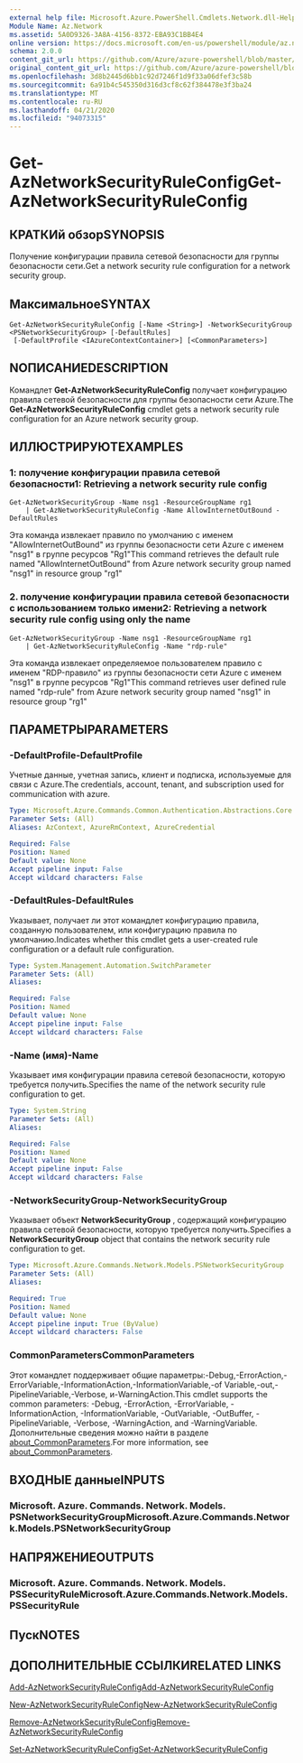 ```yaml
---
external help file: Microsoft.Azure.PowerShell.Cmdlets.Network.dll-Help.xml
Module Name: Az.Network
ms.assetid: 5A0D9326-3A8A-4156-8372-EBA93C1BB4E4
online version: https://docs.microsoft.com/en-us/powershell/module/az.network/get-aznetworksecurityruleconfig
schema: 2.0.0
content_git_url: https://github.com/Azure/azure-powershell/blob/master/src/Network/Network/help/Get-AzNetworkSecurityRuleConfig.md
original_content_git_url: https://github.com/Azure/azure-powershell/blob/master/src/Network/Network/help/Get-AzNetworkSecurityRuleConfig.md
ms.openlocfilehash: 3d8b2445d6bb1c92d7246f1d9f33a06dfef3c58b
ms.sourcegitcommit: 6a91b4c545350d316d3cf8c62f384478e3f3ba24
ms.translationtype: MT
ms.contentlocale: ru-RU
ms.lasthandoff: 04/21/2020
ms.locfileid: "94073315"
---
```

# <span data-ttu-id="db8bb-101">Get-AzNetworkSecurityRuleConfig</span><span class="sxs-lookup"><span data-stu-id="db8bb-101">Get-AzNetworkSecurityRuleConfig</span></span>

## <span data-ttu-id="db8bb-102">КРАТКИй обзор</span><span class="sxs-lookup"><span data-stu-id="db8bb-102">SYNOPSIS</span></span>
<span data-ttu-id="db8bb-103">Получение конфигурации правила сетевой безопасности для группы безопасности сети.</span><span class="sxs-lookup"><span data-stu-id="db8bb-103">Get a network security rule configuration for a network security group.</span></span>

## <span data-ttu-id="db8bb-104">Максимальное</span><span class="sxs-lookup"><span data-stu-id="db8bb-104">SYNTAX</span></span>

```
Get-AzNetworkSecurityRuleConfig [-Name <String>] -NetworkSecurityGroup <PSNetworkSecurityGroup> [-DefaultRules]
 [-DefaultProfile <IAzureContextContainer>] [<CommonParameters>]
```

## <span data-ttu-id="db8bb-105">NОПИСАНИЕ</span><span class="sxs-lookup"><span data-stu-id="db8bb-105">DESCRIPTION</span></span>
<span data-ttu-id="db8bb-106">Командлет **Get-AzNetworkSecurityRuleConfig** получает конфигурацию правила сетевой безопасности для группы безопасности сети Azure.</span><span class="sxs-lookup"><span data-stu-id="db8bb-106">The **Get-AzNetworkSecurityRuleConfig** cmdlet gets a network security rule configuration for an Azure network security group.</span></span>

## <span data-ttu-id="db8bb-107">ИЛЛЮСТРИРУЮТ</span><span class="sxs-lookup"><span data-stu-id="db8bb-107">EXAMPLES</span></span>

### <span data-ttu-id="db8bb-108">1: получение конфигурации правила сетевой безопасности</span><span class="sxs-lookup"><span data-stu-id="db8bb-108">1: Retrieving a network security rule config</span></span>
```
Get-AzNetworkSecurityGroup -Name nsg1 -ResourceGroupName rg1 
    | Get-AzNetworkSecurityRuleConfig -Name AllowInternetOutBound -DefaultRules
```

<span data-ttu-id="db8bb-109">Эта команда извлекает правило по умолчанию с именем "AllowInternetOutBound" из группы безопасности сети Azure с именем "nsg1" в группе ресурсов "Rg1"</span><span class="sxs-lookup"><span data-stu-id="db8bb-109">This command retrieves the default rule named "AllowInternetOutBound" from Azure network security group named "nsg1" in resource group "rg1"</span></span>

### <span data-ttu-id="db8bb-110">2. получение конфигурации правила сетевой безопасности с использованием только имени</span><span class="sxs-lookup"><span data-stu-id="db8bb-110">2: Retrieving a network security rule config using only the name</span></span>
```
Get-AzNetworkSecurityGroup -Name nsg1 -ResourceGroupName rg1 
    | Get-AzNetworkSecurityRuleConfig -Name "rdp-rule"
```

<span data-ttu-id="db8bb-111">Эта команда извлекает определяемое пользователем правило с именем "RDP-правило" из группы безопасности сети Azure с именем "nsg1" в группе ресурсов "Rg1"</span><span class="sxs-lookup"><span data-stu-id="db8bb-111">This command retrieves user defined rule named "rdp-rule" from Azure network security group named "nsg1" in resource group "rg1"</span></span>

## <span data-ttu-id="db8bb-112">ПАРАМЕТРЫ</span><span class="sxs-lookup"><span data-stu-id="db8bb-112">PARAMETERS</span></span>

### <span data-ttu-id="db8bb-113">-DefaultProfile</span><span class="sxs-lookup"><span data-stu-id="db8bb-113">-DefaultProfile</span></span>
<span data-ttu-id="db8bb-114">Учетные данные, учетная запись, клиент и подписка, используемые для связи с Azure.</span><span class="sxs-lookup"><span data-stu-id="db8bb-114">The credentials, account, tenant, and subscription used for communication with azure.</span></span>

```yaml
Type: Microsoft.Azure.Commands.Common.Authentication.Abstractions.Core.IAzureContextContainer
Parameter Sets: (All)
Aliases: AzContext, AzureRmContext, AzureCredential

Required: False
Position: Named
Default value: None
Accept pipeline input: False
Accept wildcard characters: False
```

### <span data-ttu-id="db8bb-115">-DefaultRules</span><span class="sxs-lookup"><span data-stu-id="db8bb-115">-DefaultRules</span></span>
<span data-ttu-id="db8bb-116">Указывает, получает ли этот командлет конфигурацию правила, созданную пользователем, или конфигурацию правила по умолчанию.</span><span class="sxs-lookup"><span data-stu-id="db8bb-116">Indicates whether this cmdlet gets a user-created rule configuration or a default rule configuration.</span></span>

```yaml
Type: System.Management.Automation.SwitchParameter
Parameter Sets: (All)
Aliases:

Required: False
Position: Named
Default value: None
Accept pipeline input: False
Accept wildcard characters: False
```

### <span data-ttu-id="db8bb-117">-Name (имя)</span><span class="sxs-lookup"><span data-stu-id="db8bb-117">-Name</span></span>
<span data-ttu-id="db8bb-118">Указывает имя конфигурации правила сетевой безопасности, которую требуется получить.</span><span class="sxs-lookup"><span data-stu-id="db8bb-118">Specifies the name of the network security rule configuration to get.</span></span>

```yaml
Type: System.String
Parameter Sets: (All)
Aliases:

Required: False
Position: Named
Default value: None
Accept pipeline input: False
Accept wildcard characters: False
```

### <span data-ttu-id="db8bb-119">-NetworkSecurityGroup</span><span class="sxs-lookup"><span data-stu-id="db8bb-119">-NetworkSecurityGroup</span></span>
<span data-ttu-id="db8bb-120">Указывает объект **NetworkSecurityGroup** , содержащий конфигурацию правила сетевой безопасности, которую требуется получить.</span><span class="sxs-lookup"><span data-stu-id="db8bb-120">Specifies a **NetworkSecurityGroup** object that contains the network security rule configuration to get.</span></span>

```yaml
Type: Microsoft.Azure.Commands.Network.Models.PSNetworkSecurityGroup
Parameter Sets: (All)
Aliases:

Required: True
Position: Named
Default value: None
Accept pipeline input: True (ByValue)
Accept wildcard characters: False
```

### <span data-ttu-id="db8bb-121">CommonParameters</span><span class="sxs-lookup"><span data-stu-id="db8bb-121">CommonParameters</span></span>
<span data-ttu-id="db8bb-122">Этот командлет поддерживает общие параметры:-Debug,-ErrorAction,-ErrorVariable,-InformationAction,-InformationVariable,-of Variable,-out,-PipelineVariable,-Verbose, и-WarningAction.</span><span class="sxs-lookup"><span data-stu-id="db8bb-122">This cmdlet supports the common parameters: -Debug, -ErrorAction, -ErrorVariable, -InformationAction, -InformationVariable, -OutVariable, -OutBuffer, -PipelineVariable, -Verbose, -WarningAction, and -WarningVariable.</span></span> <span data-ttu-id="db8bb-123">Дополнительные сведения можно найти в разделе [about_CommonParameters](http://go.microsoft.com/fwlink/?LinkID=113216).</span><span class="sxs-lookup"><span data-stu-id="db8bb-123">For more information, see [about_CommonParameters](http://go.microsoft.com/fwlink/?LinkID=113216).</span></span>

## <span data-ttu-id="db8bb-124">ВХОДНЫЕ данные</span><span class="sxs-lookup"><span data-stu-id="db8bb-124">INPUTS</span></span>

### <span data-ttu-id="db8bb-125">Microsoft. Azure. Commands. Network. Models. PSNetworkSecurityGroup</span><span class="sxs-lookup"><span data-stu-id="db8bb-125">Microsoft.Azure.Commands.Network.Models.PSNetworkSecurityGroup</span></span>

## <span data-ttu-id="db8bb-126">НАПРЯЖЕНИЕ</span><span class="sxs-lookup"><span data-stu-id="db8bb-126">OUTPUTS</span></span>

### <span data-ttu-id="db8bb-127">Microsoft. Azure. Commands. Network. Models. PSSecurityRule</span><span class="sxs-lookup"><span data-stu-id="db8bb-127">Microsoft.Azure.Commands.Network.Models.PSSecurityRule</span></span>

## <span data-ttu-id="db8bb-128">Пуск</span><span class="sxs-lookup"><span data-stu-id="db8bb-128">NOTES</span></span>

## <span data-ttu-id="db8bb-129">ДОПОЛНИТЕЛЬНЫЕ ССЫЛКИ</span><span class="sxs-lookup"><span data-stu-id="db8bb-129">RELATED LINKS</span></span>

[<span data-ttu-id="db8bb-130">Add-AzNetworkSecurityRuleConfig</span><span class="sxs-lookup"><span data-stu-id="db8bb-130">Add-AzNetworkSecurityRuleConfig</span></span>](./Add-AzNetworkSecurityRuleConfig.md)

[<span data-ttu-id="db8bb-131">New-AzNetworkSecurityRuleConfig</span><span class="sxs-lookup"><span data-stu-id="db8bb-131">New-AzNetworkSecurityRuleConfig</span></span>](./New-AzNetworkSecurityRuleConfig.md)

[<span data-ttu-id="db8bb-132">Remove-AzNetworkSecurityRuleConfig</span><span class="sxs-lookup"><span data-stu-id="db8bb-132">Remove-AzNetworkSecurityRuleConfig</span></span>](./Remove-AzNetworkSecurityRuleConfig.md)

[<span data-ttu-id="db8bb-133">Set-AzNetworkSecurityRuleConfig</span><span class="sxs-lookup"><span data-stu-id="db8bb-133">Set-AzNetworkSecurityRuleConfig</span></span>](./Set-AzNetworkSecurityRuleConfig.md)


